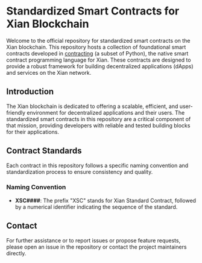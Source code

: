 # Standardized Smart Contracts for Xian Blockchain

Welcome to the official repository for standardized smart contracts on the Xian blockchain. This repository hosts a collection of foundational smart contracts developed in [contracting](https://github.com/xian-network/xian-contracting) (a subset of Python), the native smart contract programming language for Xian. These contracts are designed to provide a robust framework for building decentralized applications (dApps) and services on the Xian network.

## Introduction

The Xian blockchain is dedicated to offering a scalable, efficient, and user-friendly environment for decentralized applications and their users. The standardized smart contracts in this repository are a critical component of that mission, providing developers with reliable and tested building blocks for their applications.

## Contract Standards

Each contract in this repository follows a specific naming convention and standardization process to ensure consistency and quality.

### Naming Convention

- **XSC####**: The prefix "XSC" stands for Xian Standard Contract, followed by a numerical identifier indicating the sequence of the standard.

## Contact

For further assistance or to report issues or propose feature requests, please open an issue in the repository or contact the project maintainers directly.
